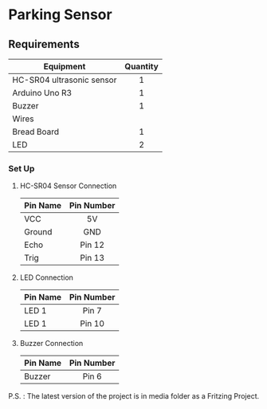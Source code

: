 # Parking  Sensor 

## Requirements

| Equipment | Quantity |
|---|:-:|
| HC-SR04 ultrasonic sensor | 1 |
| Arduino Uno R3 | 1 |
| Buzzer | 1 |
| Wires | |
| Bread Board | 1 |
| LED | 2 |


### Set Up

1. HC-SR04 Sensor Connection
 
    | Pin Name | Pin Number |
    |---|:-:|
    | VCC | 5V |
    | Ground | GND |
    | Echo | Pin 12|
    | Trig | Pin 13|

2. LED Connection
 
    | Pin Name | Pin Number |
    |--- |:-:|
    | LED 1 | Pin 7 |
    | LED 1 | Pin 10 |

3. Buzzer Connection
 
    | Pin Name | Pin Number |
    |---|:-:|
    | Buzzer| Pin 6 |

P.S. : The latest version of the project is in media folder as a Fritzing Project.

